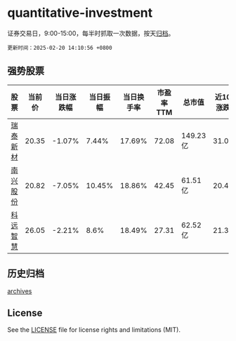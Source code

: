 # quantitative-investment

证券交易日，9:00-15:00，每半时抓取一次数据，按天[归档](archives)。

`更新时间：2025-02-20 14:10:56 +0800`

## 强势股票

|股票|当前价|当日涨跌幅|当日振幅|当日换手率|市盈率TTM|总市值|近10日涨跌幅|
|----|----|----|----|----|----|----|----|
|[瑞泰新材](https://xueqiu.com/S/SZ301238)|20.35|-1.07%|7.44%|17.69%|72.08|149.23亿|31.04%|
|[南兴股份](https://xueqiu.com/S/SZ002757)|20.82|-7.05%|10.45%|18.86%|42.45|61.51亿|20.42%|
|[科远智慧](https://xueqiu.com/S/SZ002380)|26.05|-2.21%|8.6%|18.49%|27.31|62.52亿|21.39%|

## 历史归档

[archives](archives)

## License

See the [LICENSE](LICENSE) file for license rights and limitations (MIT).